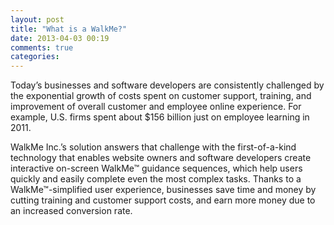 ```yaml
---
layout: post
title: "What is a WalkMe?"
date: 2013-04-03 00:19
comments: true
categories: 
---
```

Today’s businesses and software developers are consistently challenged by the exponential growth of costs spent on customer support, training, and improvement of overall customer and employee online experience. For example, U.S. firms spent about $156 billion just on employee learning in 2011.

WalkMe Inc.’s solution answers that challenge with the first-of-a-kind technology that enables website owners and software developers create interactive on-screen WalkMe™ guidance sequences, which help users quickly and easily complete even the most complex tasks. Thanks to a WalkMe™-simplified user experience, businesses save time and money by cutting training and customer support costs, and earn more money due to an increased conversion rate.